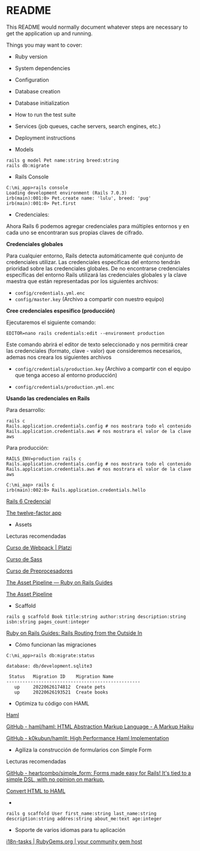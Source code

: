# README

This README would normally document whatever steps are necessary to get the
application up and running.

Things you may want to cover:

* Ruby version

* System dependencies

* Configuration

* Database creation

* Database initialization

* How to run the test suite

* Services (job queues, cache servers, search engines, etc.)

* Deployment instructions

* Models

```
rails g model Pet name:string breed:string
rails db:migrate
```

* Rails Console

```
C:\mi_app>rails console
Loading development environment (Rails 7.0.3)
irb(main):001:0> Pet.create name: 'lulu', breed: 'pug'
irb(main):001:0> Pet.first
```

* Credenciales:

Ahora Rails 6 podemos agregar credenciales para múltiples
entornos y en cada uno se encontraran sus propias claves
de cifrado.

**Credenciales globales**

Para cualquier entorno, Rails detecta automáticamente qué
conjunto de credenciales utilizar. Las credenciales específicas
del entorno tendrán prioridad sobre las credenciales globales.
De no encontrarse credenciales específicas del entorno Rails
utilizará las credenciales globales y la clave maestra que
están representadas por los siguientes archivos:

- `config/credentials.yml.enc`
- `config/master.key` (Archivo a compartir con nuestro equipo)

**Cree credenciales espesifico (producción)**

Ejecutaremos el siguiente comando:

```
EDITOR=nano rails credentials:edit --environment production
```

Este comando abrirá el editor de texto seleccionado y nos
permitirá crear las credenciales (formato, clave - valor)
que consideremos necesarios, ademas nos creara los siguientes
archivos

- `config/credentials/production.key` (Archivo a compartir con el
equipo que tenga acceso al entorno producción)

- `config/credentials/production.yml.enc`

**Usando las credenciales en Rails**

Para desarrollo:

```
rails c
Rails.application.credentials.config # nos mostrara todo el contenido
Rails.application.credentials.aws # nos mostrara el valor de la clave aws
```

Para producción:

```
RAILS_ENV=production rails c
Rails.application.credentials.config # nos mostrara todo el contenido
Rails.application.credentials.aws # nos mostrara el valor de la clave aws
```

```
C:\mi_aap> rails c
irb(main):002:0> Rails.application.credentials.hello
```

[Rails 6 Credencial](https://blog.saeloun.com/2019/10/10/rails-6-adds-support-for-multi-environment-credentials.html)

[The twelve-factor app](https://12factor.net/)

* Assets

Lecturas recomendadas

[Curso de Webpack | Platzi](https://platzi.com/clases/webpack/)

[Curso de Sass](https://platzi.com/clases/sass/)

[Curso de Preprocesadores](https://platzi.com/clases/preprocesadores/)

[The Asset Pipeline — Ruby on Rails Guides](https://guides.rubyonrails.org/asset_pipeline.html)

[The Asset Pipeline](https://guides.rubyonrails.org/asset_pipeline.html)


* Scaffold

```
rails g scaffold Book title:string author:string description:string isbn:string pages_count:integer
```

[Ruby on Rails Guides: Rails Routing from the Outside In](https://guides.rubyonrails.org/routing.html#resources-on-the-web)

- Cómo funcionan las migraciones

```
C:\mi_app>rails db:migrate:status

database: db/development.sqlite3

 Status   Migration ID    Migration Name
--------------------------------------------------
   up     20220626174812  Create pets
   up     20220626193521  Create books
```

- Optimiza tu código con HAML

[Haml](http://haml.info/)

[GitHub - haml/haml: HTML Abstraction Markup Language - A Markup Haiku](https://github.com/haml/haml)

[GitHub - k0kubun/hamlit: High Performance Haml Implementation](https://github.com/k0kubun/hamlit)

- Agiliza la construcción de formularios con Simple Form

Lecturas recomendadas

[GitHub - heartcombo/simple_form: Forms made easy for Rails! It's tied to a simple DSL, with no opinion on markup.](https://github.com/heartcombo/simple_form)


[Convert HTML to HAML](https://htmltohaml.com/)

- 

```
rails g scaffold User first_name:string last_name:string description:string addres:string about_me:text age:integer
```

- Soporte de varios idiomas para tu aplicación

[i18n-tasks | RubyGems.org | your community gem host](https://rubygems.org/gems/i18n-tasks/versions/0.9.5)